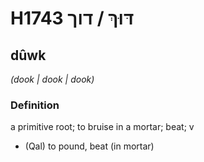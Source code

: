 # H1743 דּוּךְ / דוך

## dûwk

_(dook | dook | dook)_

### Definition

a primitive root; to bruise in a mortar; beat; v

- (Qal) to pound, beat (in mortar)
